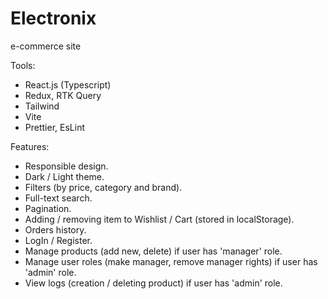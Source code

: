 # Electronix
e-commerce site

Tools:
- React.js (Typescript)
- Redux, RTK Query
- Tailwind
- Vite
- Prettier, EsLint

Features:
- Responsible design.
- Dark / Light theme.
- Filters (by price, category and brand).
- Full-text search.
- Pagination.
- Adding / removing item to Wishlist / Cart (stored in localStorage).
- Orders history.
- LogIn / Register.
- Manage products (add new, delete) if user has 'manager' role.
- Manage user roles (make manager, remove manager rights) if user has 'admin' role.
- View logs (creation / deleting product) if user has 'admin' role.
